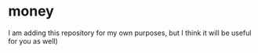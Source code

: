 # money
I am adding this repository for my own purposes, but I think it will be useful for you as well)
